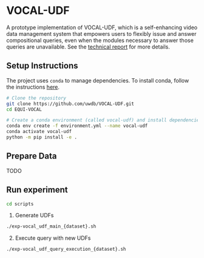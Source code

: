 # VOCAL-UDF

A prototype implementation of VOCAL-UDF, which is a self-enhancing video data management system that empowers users to flexibly issue and answer compositional queries, even when the modules necessary to answer those queries are unavailable. See the [technical report](https://arxiv.org/abs/2408.02243) for more details.

## Setup Instructions

The project uses `conda` to manage dependencies. To install conda, follow the instructions [here](https://docs.conda.io/projects/conda/en/latest/user-guide/install/).

```sh
# Clone the repository
git clone https://github.com/uwdb/VOCAL-UDF.git
cd EQUI-VOCAL

# Create a conda environment (called vocal-udf) and install dependencies
conda env create -f environment.yml --name vocal-udf
conda activate vocal-udf
python -m pip install -e .
```

## Prepare Data

TODO

## Run experiment
```bash
cd scripts
```
1. Generate UDFs
```bash
./exp-vocal_udf_main_{dataset}.sh
```

2. Execute query with new UDFs
```bash
./exp-vocal_udf_query_execution_{dataset}.sh
```